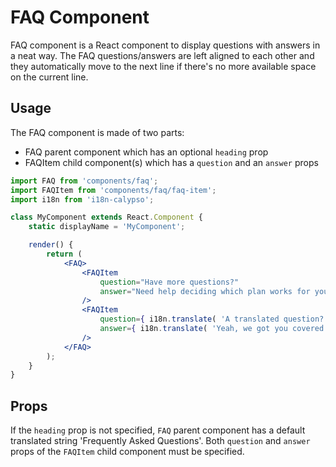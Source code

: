 FAQ Component
=============

FAQ component is a React component to display questions with answers in a neat way. The FAQ questions/answers are left
aligned to each other and they automatically move to the next line if there's no more available space on the current line.

## Usage

The FAQ component is made of two parts:
- FAQ parent component which has an optional `heading` prop
- FAQItem child component(s) which has a `question` and an `answer` props

```jsx
import FAQ from 'components/faq';
import FAQItem from 'components/faq/faq-item';
import i18n from 'i18n-calypso';

class MyComponent extends React.Component {
	static displayName = 'MyComponent';

	render() {
		return (
			<FAQ>
				<FAQItem
					question="Have more questions?"
					answer="Need help deciding which plan works for you? Our happiness engineers are available for any questions you may have."
				/>
				<FAQItem
					question={ i18n.translate( 'A translated question?' ) }
					answer={ i18n.translate( 'Yeah, we got you covered!' ) }
				/>
			</FAQ>
		);
	}
}

```

## Props

If the `heading` prop is not specified, `FAQ` parent component has a default translated string 'Frequently Asked Questions'.
Both `question` and `answer` props of the `FAQItem` child component must be specified.
